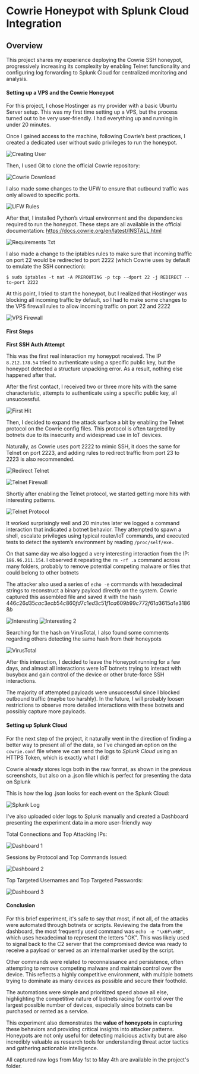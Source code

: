 # Cowrie Honeypot with Splunk Cloud Integration

## **Overview**

This project shares my experience deploying the Cowrie SSH honeypot, progressively increasing its complexity by enabling Telnet functionality and configuring log forwarding to Splunk Cloud for centralized monitoring and analysis.

#### **Setting up a VPS and the Cowrie Honeypot**

For this project, I chose Hostinger as my provider with a basic Ubuntu Server setup. This was my first time setting up a VPS, but the process turned out to be very user-friendly. I had everything up and running in under 20 minutes.
   
Once I gained access to the machine, following Cowrie’s best practices, I created a dedicated user without sudo privileges to run the honeypot. 
   
![Creating User](images/creatingusercowrie.png)
   
Then, I used Git to clone the official Cowrie repository:

![Cowrie Download](images/cowriedownload.png)
   
I also made some changes to the UFW to ensure that outbound traffic was only allowed to specific ports.

![UFW Rules](images/ufwrules.png)
   
After that, I installed Python’s virtual environment and the dependencies required to run the honeypot. These steps are all available in the official documentation: https://docs.cowrie.org/en/latest/INSTALL.html

![Requirements Txt](images/requirementstxt.png)

I also made a change to the iptables rules to make sure that incoming traffic on port 22 would be redirected to port 2222 (which Cowrie uses by default to emulate the SSH connection):

`$ sudo iptables -t nat -A PREROUTING -p tcp --dport 22 -j REDIRECT --to-port 2222`

At this point, I tried to start the honeypot, but I realized that Hostinger was blocking all incoming traffic by default, so I had to make some changes to the VPS firewall rules to allow incoming traffic on port 22 and 2222

![VPS Firewall](images/vpsfirewall.png)


#### **First Steps**

**First SSH Auth Attempt**

This was the first real interaction my honeypot received. The IP `8.212.178.54` tried to authenticate using a specific public key, but the honeypot detected a structure unpacking error. As a result, nothing else happened after that.

After the first contact, I received two or three more hits with the same characteristic, attempts to authenticate using a specific public key, all unsuccessful.

![First Hit](images/firsthit.png)

Then, I decided to expand the attack surface a bit by enabling the Telnet protocol on the Cowrie config files. This protocol is often targeted by botnets due to its insecurity and widespread use in IoT devices.

Naturally, as Cowrie uses port 2222 to mimic SSH, it does the same for Telnet on port 2223, and adding rules to redirect traffic from port 23 to 2223 is also recommended.

![Redirect Telnet](images/redirecttelnet.png)

![Telnet Firewall](images/telnetfirewall.png)

Shortly after enabling the Telnet protocol, we started getting more hits with interesting patterns.

![Telnet Protocol](images/telnetprotocol.png)
   
It worked surprisingly well and 20 minutes later we logged a command interaction that indicated a botnet behavior. They attempted to spawn a shell, escalate privileges using typical router/IoT commands, and executed tests to detect the system’s environment by reading `/proc/self/exe.` 

On that same day we also logged a very interesting interaction from the IP: `186.96.211.154`. I observed it repeating the `rm -rf .a` command across many folders, probably to remove potential competing malware or files that could belong to other botnets

The attacker also used a series of `echo -e` commands with hexadecimal strings to reconstruct a binary payload directly on the system. Cowrie captured this assembled file and saved it with the hash $446c26d35cac3ecb54c860fd7c1ed3c51f1ca609b99c772f61a3615a1e31868b$

![Interesting](images/interesting.png)
![Interesting 2](images/interesting2.png)

Searching for the hash on VirusTotal, I also found some comments regarding others detecting the same hash from their honeypots

![VirusTotal](images/virustotal.png)

After this interaction,  I decided to leave the Honeypot running for a few days, and almost all interactions were IoT botnets trying to interact with busybox and gain control of the device or other brute-force SSH interactions. 

The majority of attempted payloads were unsuccessful since I blocked outbound traffic (maybe too harshly). In the future, I will probably loosen restrictions to observe more detailed interactions with these botnets and possibly capture more payloads.

#### **Setting up Splunk Cloud**

For the next step of the project, it naturally went in the direction of finding a better way to present all of the data, so I've changed an option on the `cowrie.conf` file where we can send the logs to *Splunk Cloud* using an HTTPS Token, which is exactly what I did!

Cowrie already stores logs both in the raw format, as shown in the previous screenshots, but also on a .json file which is perfect for presenting the data on Splunk

This is how the log .json looks for each event on the Splunk Cloud:

![Splunk Log](images/splunklog.png)

I've also uploaded older logs to Splunk manually and created a Dashboard presenting the experiment data in a more user-friendly way

Total Connections and Top Attacking IPs:

![Dashboard 1](images/dashboard1.png)

Sessions by Protocol and Top Commands Issued:

![Dashboard 2](images/dashboard2.png)

Top Targeted Usernames and Top Targeted Passwords:

![Dashboard 3](images/dashboard3.png)

#### **Conclusion**

For this brief experiment, it's safe to say that most, if not all, of the attacks were automated through botnets or scripts. Reviewing the data from the dashboard, the most frequently used command was `echo -e "\x6F\x6B"`, which uses hexadecimal to represent the letters "OK". This was likely used to signal back to the C2 server that the compromised device was ready to receive a payload or served as an internal marker used by the script.

Other commands were related to reconnaissance and persistence, often attempting to remove competing malware and maintain control over the device. This reflects a highly competitive environment, with multiple botnets trying to dominate as many devices as possible and secure their foothold.

The automations were simple and prioritized speed above all else, highlighting the competitive nature of botnets racing for control over the largest possible number of devices, especially since botnets can be purchased or rented as a service.

This experiment also demonstrates the **value of honeypots** in capturing these behaviors and providing critical insights into attacker patterns. Honeypots are not only useful for detecting malicious activity but are also incredibly valuable as research tools for understanding threat actor tactics and gathering actionable intelligence.

All captured raw logs from May 1st to May 4th are available in the project's folder.